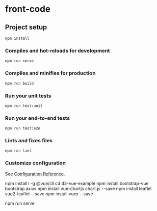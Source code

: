# front-code

## Project setup
```
npm install
```

### Compiles and hot-reloads for development
```
npm run serve
```

### Compiles and minifies for production
```
npm run build
```

### Run your unit tests
```
npm run test:unit
```

### Run your end-to-end tests
```
npm run test:e2e
```

### Lints and fixes files
```
npm run lint
```

### Customize configuration
See [Configuration Reference](https://cli.vuejs.org/config/).

npm install i -g @vue/cli
cd d3-vue-example
npm install bootstrap-vue bootstrap axios
npm install vue-chartjs chart.js --save
npm install leaflet vue2-leaflet --save
npm install vuex --save

npm run serve
